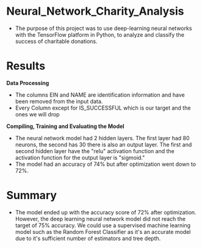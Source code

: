 # Neural_Network_Charity_Analysis
- The purpose of this project was to  use deep-learning neural networks with the TensorFlow platform in Python, to analyze and classify the success of charitable donations.

# Results
**Data Processing**
- The columns EIN and NAME are identification information and have been removed from the input data.
- Every Column except for IS_SUCCESSFUL which is our target and the ones we will drop

**Compiling, Training and Evaluating the Model**
- The  neural network model had 2 hidden layers. The first layer had 80 neurons, the second has 30 there is also an output layer. The first and second hidden layer have the "relu" activation function and the activation function for the output layer is "sigmoid."
- The model had an accuracy of 74% but after optimization went down to 72%.

# Summary
- The model ended up with the accuracy score of 72% after optimization. However, the deep learning neural network model did not reach the target of 75% accuracy. We could use a supervised machine learning model such as the Random Forest Classifier as it's an accurate model due to it's sufficient number of estimators and tree depth.
